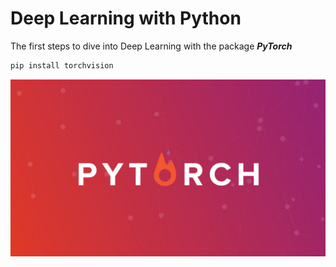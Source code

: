 # Deep Learning with Python 
The first steps to dive into Deep Learning with the package ***PyTorch*** 
```Python
pip install torchvision
```
![](imagen.png)
